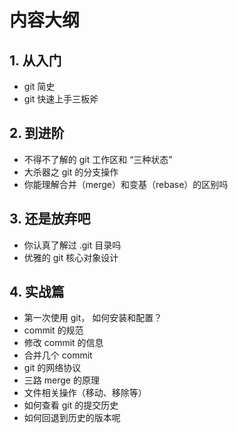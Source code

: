 # 内容大纲

## 1. 从入门

- git 简史
- git 快速上手三板斧

## 2. 到进阶

- 不得不了解的 git 工作区和 “三种状态”
- 大杀器之 git 的分支操作
- 你能理解合并（merge）和变基（rebase）的区别吗

## 3. 还是放弃吧

- 你认真了解过 .git 目录吗
- 优雅的 git 核心对象设计

## 4. 实战篇

- 第一次使用 git， 如何安装和配置？
- commit 的规范
- 修改 commit 的信息
- 合并几个 commit
- git 的网络协议
- 三路 merge 的原理
- 文件相关操作（移动、移除等）
- 如何查看 git 的提交历史
- 如何回退到历史的版本呢
